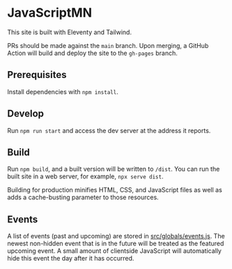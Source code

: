 # JavaScriptMN

This site is built with Eleventy and Tailwind.

PRs should be made against the `main` branch. Upon merging, a GitHub Action will build and deploy the site to the `gh-pages` branch.

## Prerequisites

Install dependencies with `npm install`.

## Develop

Run `npm run start` and access the dev server at the address it reports.

## Build

Run `npm build`, and a built version will be written to `/dist`. You can run the built site in a web server, for example, `npx serve dist`.

Building for production minifies HTML, CSS, and JavaScript files as well as adds a cache-busting parameter to those resources.

## Events

A list of events (past and upcoming) are stored in [src/globals/events.js](src/globals/events.js). The newest non-hidden event that is in the future will be treated as the featured upcoming event. A small amount of clientside JavaScript will automatically hide this event the day after it has occurred.
